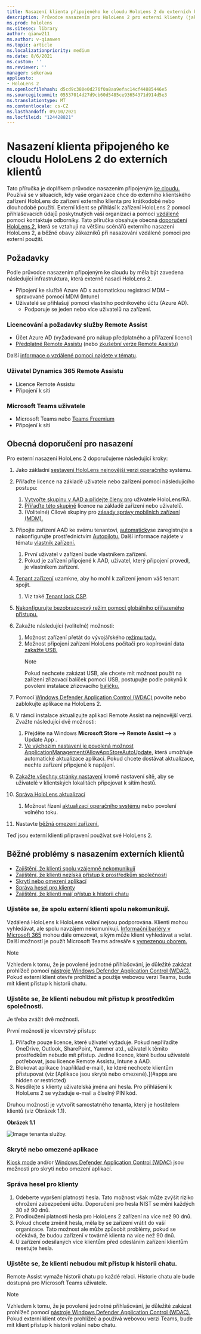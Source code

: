 ```yaml
---
title: Nasazení klienta připojeného ke cloudu HoloLens 2 do externích klientů
description: Průvodce nasazením pro HoloLens 2 pro externí klienty (jako příklad s vzdálenou asistencí)
ms.prod: hololens
ms.sitesec: library
author: qianw211
ms.author: v-qianwen
ms.topic: article
ms.localizationpriority: medium
ms.date: 8/6/2021
ms.custom: ''
ms.reviewer: ''
manager: sekerawa
appliesto:
- HoloLens 2
ms.openlocfilehash: d5cd9c380e0d276f0a8aa9efac14cf44885446e5
ms.sourcegitcommit: 05537014d27d9cb60d5485ce93654371d914d5e3
ms.translationtype: MT
ms.contentlocale: cs-CZ
ms.lasthandoff: 09/10/2021
ms.locfileid: "124428821"
---
```

# <a name="deploy-cloud-connected-hololens-2-to-external-clients"></a>Nasazení klienta připojeného ke cloudu HoloLens 2 do externích klientů

Tato příručka je doplňkem průvodce nasazením připojeným [ke cloudu.](hololens2-cloud-connected-overview.md) Používá se v situacích, kdy vaše organizace chce do externího klientského zařízení HoloLens do zařízení externího klienta pro krátkodobé nebo dlouhodobé použití. Externí klient se přihlásí k zařízení HoloLens 2 pomocí přihlašovacích údajů poskytnutých vaší organizací a pomocí [vzdálené](/dynamics365/mixed-reality/remote-assist/ra-overview) pomoci kontaktuje odborníky. Tato příručka obsahuje obecná [doporučení HoloLens 2,](#general-deployment-recommendations) která se vztahují na většinu [](#common-external-client-deployment-concerns) scénářů externího nasazení HoloLens 2, a běžné obavy zákazníků při nasazování vzdálené pomoci pro externí použití. 

## <a name="prerequisites"></a>Požadavky

Podle průvodce nasazením připojeným [](hololens2-cloud-connected-overview.md) ke cloudu by měla být zavedena následující infrastruktura, která externě nasadí HoloLens 2.

- Připojení ke službě Azure AD s automatickou registrací MDM – spravované pomocí MDM (Intune)
- Uživatelé se přihlašují pomocí vlastního podnikového účtu (Azure AD).
    - Podporuje se jeden nebo více uživatelů na zařízení.

### <a name="remote-assist-licensing-and-requirements"></a>Licencování a požadavky služby Remote Assist

- Účet Azure AD (vyžadované pro nákup předplatného a přiřazení licencí)
- [Předplatné Remote Assistu](/dynamics365/mixed-reality/remote-assist/buy-and-deploy-remote-assist) (nebo [zkušební verze Remote Assistu)](/dynamics365/mixed-reality/remote-assist/try-remote-assist)

Další [informace o vzdálené pomoci najdete v tématu](/hololens/hololens2-cloud-connected-overview#learn-about-remote-assist).

### <a name="dynamics-365-remote-assist-user"></a>Uživatel Dynamics 365 Remote Assistu

- Licence Remote Assistu
- Připojení k síti

### <a name="microsoft-teams-user"></a>Microsoft Teams uživatele

- Microsoft Teams nebo [Teams Freemium](https://products.office.com/microsoft-teams/free)
- Připojení k síti

## <a name="general-deployment-recommendations"></a>Obecná doporučení pro nasazení

Pro externí nasazení HoloLens 2 doporučujeme následující kroky:

1. Jako základní [sestavení HoloLens nejnovější verzi operačního](https://aka.ms/hololens2download) systému.
1. Přiřaďte licence na základě uživatele nebo zařízení pomocí následujícího postupu:
    1. [Vytvořte skupinu v AAD a přidejte členy pro](/azure/active-directory/fundamentals/active-directory-groups-create-azure-portal#create-a-basic-group-and-add-members) uživatele HoloLens/RA.
    1. [Přiřaďte této skupině](/azure/active-directory/enterprise-users/licensing-groups-assign#:~:text=In%20this%20article%201%20Assign%20the%20required%20licenses,3%20Check%20for%20license%20problems%20and%20resolve%20them) licence na základě zařízení nebo uživatelů.
    1. (Volitelné) Cílové skupiny pro [zásady správy mobilních zařízení (MDM).](hololens-enroll-mdm.md)

1. Připojte zařízení AAD ke svému tenantovi, [automaticky](/hololens/hololens-enroll-mdm#auto-enrollment-in-mdm)se zaregistrujte a nakonfigurujte prostřednictvím [Autopilotu.](/hololens/hololens2-autopilot) Další informace najdete v tématu [vlastník zařízení.](/hololens/security-adminless-os#device-owner)
    1. První uživatel v zařízení bude vlastníkem zařízení.
    1. Pokud je zařízení připojené k AAD, uživatel, který připojení provedl, je vlastníkem zařízení.
    
1. [Tenant zařízení](/hololens/hololens-release-notes#tenantlockdown-csp-and-autopilot) uzamkne, aby ho mohl k zařízení jenom váš tenant spojit.
    1. Viz také [Tenant lock CSP](/windows/client-management/mdm/tenantlockdown-csp).

1. [Nakonfigurujte bezobrazovový režim pomocí globálního přiřazeného přístupu.](/hololens/hololens-global-assigned-access-kiosk)

1. Zakažte následující (volitelné) možnosti:
    1. Možnost zařízení přetát do vývojářského [režimu tady.](/windows/client-management/mdm/policy-csp-applicationmanagement#applicationmanagement-allowdeveloperunlock)
    1. Možnost připojení zařízení HoloLens počítači pro kopírování data [zakažte USB.](/windows/client-management/mdm/policy-csp-connectivity#connectivity-allowusbconnection)
       > [!NOTE]
        > Pokud nechcete zakázat USB, ale chcete mít možnost použít na zařízení zřizovací balíček pomocí USB, postupujte podle pokynů k povolení instalace zřizovacího [balíčku.](/windows/client-management/mdm/policy-csp-security#security-allowaddprovisioningpackage)

1. Pomocí [Windows Defender Application Control (WDAC)](/hololens/windows-defender-application-control-wdac) povolte nebo zablokujte aplikace na HoloLens 2.
1. V rámci instalace aktualizujte aplikaci Remote Assist na nejnovější verzi. Zvažte následující dvě možnosti:
    1. Přejděte na Windows **Microsoft Store --> Remote Assist -->** a Update App .
    1. [Ve výchozím nastavení je povolená možnost ApplicationManagement/AllowAppStoreAutoUpdate,](/windows/client-management/mdm/policy-csp-applicationmanagement#applicationmanagement-allowappstoreautoupdate) která umožňuje automatické aktualizace aplikací. Pokud chcete dostávat aktualizace, nechte zařízení připojené k napájení.
1. [Zakažte všechny stránky nastavení](/hololens/settings-uri-list) kromě nastavení sítě, aby se uživatelé v klientských lokalitách připojovat k sítím hostů.
1. [Správa HoloLens aktualizací](/hololens/hololens-updates)
    1. Možnost řízení [aktualizací operačního systému](/mem/intune/protect/windows-update-for-business-configure#create-and-assign-update-rings) nebo povolení volného toku.
1. Nastavte [běžná omezení zařízení.](/hololens/hololens-common-device-restrictions)

Teď jsou externí klienti připravení používat své HoloLens 2.

## <a name="common-external-client-deployment-concerns"></a>Běžné problémy s nasazením externích klientů

- [Zajištění, že klienti spolu vzájemně nekomunikují](#ensure-that-external-clients-cant-communicate-with-one-another)
- [Zajištění, že klienti nezíská přístup k prostředkům společnosti](#ensure-that-clients-wont-have-access-to-company-resources)
- [Skrytí nebo omezení aplikací](#hidden-or-restricted-apps)
- [Správa hesel pro klienty](#password-management-for-your-clients) 
- [Zajištění, že klienti mají přístup k historii chatu](#ensure-that-clients-wont-have-access-to-chat-history)

### <a name="ensure-that-external-clients-cant-communicate-with-one-another"></a>Ujistěte se, že spolu externí klienti spolu nekomunikují.

Vzdálená HoloLens k HoloLens volání nejsou podporována. Klienti mohou vyhledávat, ale spolu navzájem nekomunikují. [Informační bariéry v Microsoft 365](/microsoft-365/compliance/information-barriers) mohou dále omezovat, s kým může klient vyhledávat a volat. Další možností je použít Microsoft Teams adresáře s [vymezenou oborem.](/MicrosoftTeams/teams-scoped-directory-search)

 > [!NOTE]
> Vzhledem k tomu, že je povolené jednotné přihlašování, je důležité zakázat prohlížeč pomocí [nástroje Windows Defender Application Control (WDAC).](/hololens/windows-defender-application-control-wdac) Pokud externí klient otevře prohlížeč a použije webovou verzi Teams, bude mít klient přístup k historii chatu.

### <a name="ensure-that-clients-wont-have-access-to-company-resources"></a>Ujistěte se, že klienti nebudou mít přístup k prostředkům společnosti.

Je třeba zvážit dvě možnosti.

První možností je vícevrstvý přístup:

1. Přiřaďte pouze licence, které uživatel vyžaduje. Pokud nepřiřadíte OneDrive, Outlook, SharePoint, Yammer atd., uživatel k těmito prostředkům nebude mít přístup. Jediné licence, které budou uživatelé potřebovat, jsou licence Remote Assistu, Intune a AAD.
1. Blokovat aplikace (například e-mail), ke které nechcete klientům přistupovat (viz [Aplikace jsou skryté nebo omezené).](#apps are hidden or restricted)
1. Nesdílejte s klienty uživatelská jména ani hesla. Pro přihlášení k HoloLens 2 se vyžaduje e-mail a číselný PIN kód.

Druhou možností je vytvořit samostatného tenanta, který je hostitelem klientů (viz Obrázek 1.1).

**Obrázek 1.1**

![Image tenanta služby.](./images/hololens-service-tenant-image.png)

### <a name="hidden-or-restricted-apps"></a>Skryté nebo omezené aplikace

[Kiosk mode](/hololens/hololens-kiosk) and/or [Windows Defender Application Control (WDAC)](/hololens/windows-efender-application-control-wdac) jsou možnosti pro skrytí nebo omezení aplikací.

### <a name="password-management-for-your-clients"></a>Správa hesel pro klienty

1. Odeberte vypršení platnosti hesla. Tato možnost však může zvýšit riziko ohrožení zabezpečení účtu. Doporučení pro hesla NIST se mění každých 30 až 90 dnů.
1. Prodloužení platnosti hesla pro HoloLens 2 zařízení na více než 90 dnů.
1. Pokud chcete změnit hesla, měla by se zařízení vrátit do vaší organizace. Tato možnost ale může způsobit problémy, pokud se očekává, že budou zařízení v továrně klienta na více než 90 dnů.  
1. U zařízení odesílaných více klientům před odesláním zařízení klientům resetujte hesla.

### <a name="ensure-that-clients-wont-have-access-to-chat-history"></a>Ujistěte se, že klienti nebudou mít přístup k historii chatu.

Remote Assist vymaže historii chatu po každé relaci. Historie chatu ale bude dostupná pro Microsoft Teams uživatele.

> [!NOTE]
> Vzhledem k tomu, že je povolené jednotné přihlašování, je důležité zakázat prohlížeč pomocí [nástroje Windows Defender Application Control (WDAC).](/hololens/windows-defender-application-control-wdac)  Pokud externí klient otevře prohlížeč a používá webovou verzi Teams, bude mít klient přístup k historii volání nebo chatu.
